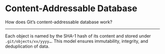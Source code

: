 # Content-Addressable Database

How does Git’s content-addressable database work?

---

Each object is named by the SHA-1 hash of its content and stored under `.git/objects/xx/yyyy…`. This model ensures immutability, integrity, and deduplication of data.
